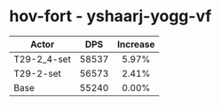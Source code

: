 # hov-fort - yshaarj-yogg-vf
| Actor | DPS | Increase |
|---|:---:|:---:|
|T29-2_4-set|58537|5.97%|
|T29-2-set|56573|2.41%|
|Base|55240|0.00%|
